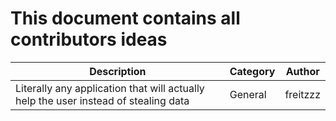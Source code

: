 # This document contains all contributors ideas

|Description|Category|Author|
|-----------|--------|------|
|Literally any application that will actually help the user instead of stealing data|General|freitzzz|
